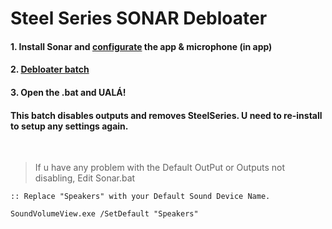 # Steel Series SONAR Debloater
#### 1. Install Sonar and [configurate](https://yt.com) the app & microphone (in app)
#### 2. [**Debloater batch**](https://github.com/gzmatte/sonar/releases/download/1/SS-Debloat.bat)
#### 3. Open the .bat and UALÁ!

#### This batch disables outputs and removes SteelSeries. U need to re-install to setup any settings again.


</br>


> If u have any problem with the Default OutPut or Outputs not disabling, Edit Sonar.bat 
```
:: Replace "Speakers" with your Default Sound Device Name.

SoundVolumeView.exe /SetDefault "Speakers"
```
